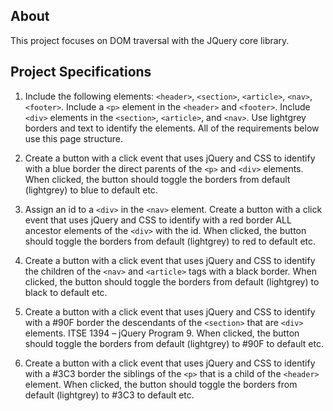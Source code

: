 About
--------------------

This project focuses on DOM traversal with the JQuery core library.


Project Specifications
-----------------------------

1. Include the following elements: `` <header> ``, `` <section> ``, `` <article> ``, `` <nav> ``,
`` <footer> ``. Include a `` <p> `` element in the `` <header> `` and `` <footer> ``. Include
`` <div> `` elements in the `` <section> ``, `` <article> ``, and `` <nav> ``. Use lightgrey borders
and text to identify the elements. All of the requirements below use this
page structure.

2. Create a button with a click event that uses jQuery and CSS to identify with
a blue border the direct parents of the `` <p> `` and `` <div> `` elements. When
clicked, the button should toggle the borders from default (lightgrey) to
blue to default etc.

3. Assign an id to a `` <div> `` in the `` <nav> `` element. Create a button with a click
event that uses jQuery and CSS to identify with a red border ALL ancestor
elements of the `` <div> `` with the id. When clicked, the button should toggle
the borders from default (lightgrey) to red to default etc.

4. Create a button with a click event that uses jQuery and CSS to identify the
children of the `` <nav> `` and `` <article> `` tags with a black border. When clicked,
the button should toggle the borders from default (lightgrey) to black to
default etc.

5. Create a button with a click event that uses jQuery and CSS to identify with
a #90F border the descendants of the `` <section> `` that are `` <div> `` elements.
ITSE 1394 – jQuery Program 9. When clicked, the button should toggle the borders from default (lightgrey)
to #90F to default etc.

6. Create a button with a click event that uses jQuery and CSS to identify with
a #3C3 border the siblings of the `` <p> `` that is a child of the `` <header> ``
element. When clicked, the button should toggle the borders from default
(lightgrey) to #3C3 to default etc.